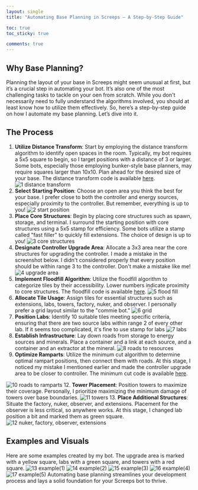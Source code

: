 ```yaml
---
layout: single
title: "Automating Base Planning in Screeps – A Step-by-Step Guide"

toc: true
toc_sticky: true

comments: true
---
```

## Why Base Planning?

Planning the layout of your base in Screeps might seem unusual at first, but it’s a crucial step in automating your bot. It’s also one of the most challenging tasks to tackle on your oen from scratch. While you don't necessarily need to fully understand the algorithms involved, you should at least know how to utilize them effectively. So, here’s a step-by-step guide on how I automate my base planning. Let’s dive into it.

## The Process

1. **Utilize Distance Transform**: Start by employing the distance transform algorithm to identify open spaces in the room. Typically, my bot requires a 5x5 square to begin, so I target positions with a distance of 3 or larger. Some bots, especially those employing bunker-style base planners, may require squares larger than 10x10. Plan ahead for the desired size of your base. The distance transform code is available [here](https://github.com/sy-harabi/harabiBot_2024/blob/main/src/util_algorithm.js#L14).
![1  distance transform](https://github.com/user-attachments/assets/fb8c5f03-9e0a-4579-82ff-a21a124a5380)
3. **Select Starting Position**: Choose an open area you think the best for your base. I prefer close to both the controller and energy sources, especially proximity to the controller. But remember, everything is up to you!
![2  start position](https://github.com/user-attachments/assets/88ee32ea-99ea-445b-ba3f-bbf76c26d37c)
4. **Place Core Structures**: Begin by placing core structures such as spawn, storage, and terminal. I surround the starting position with core structures using a 5x5 stamp for efficiency. Some bots utilize a stamp called "fast filler" to quickly fill extensions. The choice of design is up to you!
![3  core structures](https://github.com/user-attachments/assets/423a1593-08a4-4552-8b50-ee5cc6055e82)
5. **Designate Controller Upgrade Area**: Allocate a 3x3 area near the core structures for upgrading the controller. I made a mistake in the screenshot below. I didn't considered properly that every position should be within range 3 to the controller. Don't make a mistake like me!
![4  upgrade area](https://github.com/user-attachments/assets/7b300577-b6a7-4a92-bfe4-28af168811cb)
6. **Implement Floodfill Algorithm**: Utilize the floodfill algorithm to categorize tiles by their accessibility. Lower numbers indicate proximity to core structures. The floodfill code is available [here](https://github.com/sy-harabi/harabiBot_2024/blob/main/src/util_algorithm.js#L100).
![5  flood fill](https://github.com/user-attachments/assets/93ff0067-7c19-40c4-9835-65a4d8caf371)
7. **Allocate Tile Usage**: Assign tiles for essential structures such as extensions, labs, towers, factory, nuker, and observer. I personally prefer a grid layout similar to the "commie bot."
![6  grid](https://github.com/user-attachments/assets/11142e54-853e-458d-9040-a906dcb6e009)
8. **Position Labs**: Identify 10 suitable tiles meeting specific criteria, ensuring that there are two source labs within range 2 of every other lab. If it seems too complicated, it's fine to use stamp for labs
![7  labs](https://github.com/user-attachments/assets/553cfa99-8983-415a-a137-63b9ec336b82)
9. **Establish Infrastructure**: Lay down roads from storage to energy sources and minerals. Place a container and a link at each source, and a container and an extractor at the mineral.
![8  roads to resources](https://github.com/user-attachments/assets/eba74c08-c41d-4c7d-8f05-52633f11b3ba)
10. **Optimize Ramparts**: Utilize the minimum cut algorithm to determine optimal rampart positions, then connect them with roads. At this stage, I noticed my mistake I mentioned earlier and made the controller upgrade area to be closer to controller. The minimum cut code is available [here](https://github.com/sy-harabi/harabiBot_2024/blob/main/src/util_algorithm_mincut.js).

![10  roads to ramparts](https://github.com/user-attachments/assets/1114dd73-d54a-4f31-9ebc-da26b38f85ee)
12. **Tower Placement**: Position towers to maximize their coverage. Personally, I prioritize maximizing the minimum damage of towers over base boundaries.
![11  towers](https://github.com/user-attachments/assets/e40d6a89-3fea-46a1-97bd-6e02599bf72f)
13. **Place Additional Structures**: Situate the factory, nuker, observer, and extensions. Placement for the observer is less critical, so anywhere works. At this stage, I changed lab position a bit and marked them as green square.
![12  nuker, factory, observer, extensions](https://github.com/user-attachments/assets/c6e8da9c-9b8f-47f4-9972-131c51ffd832)

## Examples and Visuals
Here are some examples created by my bot. The upgrade area is marked with a yellow square, labs with a green square, and towers with a red square.
![13  example(1)](https://github.com/user-attachments/assets/92005d2c-a093-45f3-ba20-cb7f6aad77c9)
![14  example(2)](https://github.com/user-attachments/assets/07b63b20-1057-4d9d-9d69-5198737e68cd)
![15  example(3)](https://github.com/user-attachments/assets/2cb0b637-7678-46e2-bba4-7d1cc9376b99)
![16  example(4)](https://github.com/user-attachments/assets/ef6e5ac0-cf8f-4c64-96b2-71e28c1d7f0f)
![17  example(5)](https://github.com/user-attachments/assets/aea38274-390a-4b1f-bbe8-555220f3d320)
Automating base planning streamlines your development process and lays a solid foundation for your Screeps bot to thrive.
